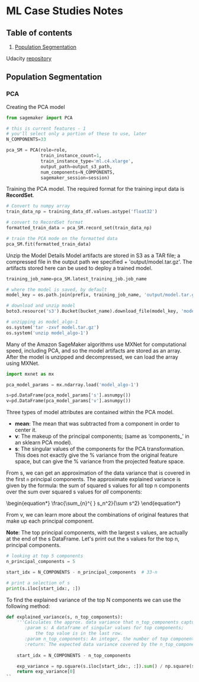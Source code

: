 # ML Case Studies Notes

## Table of contents
1. [Population Segmentation](#1)

Udacity [repository](https://github.com/udacity/ML_SageMaker_Studies)

## Population Segmentation<a name="1" />

### PCA

Creating the PCA model
```python
from sagemaker import PCA

# this is current features - 1
# you'll select only a portion of these to use, later
N_COMPONENTS=33

pca_SM = PCA(role=role,
             train_instance_count=1,
             train_instance_type='ml.c4.xlarge',
             output_path=output_s3_path,
             num_components=N_COMPONENTS, 
             sagemaker_session=session)
```

Training the PCA model. The required format for the training input data is **RecordSet**.

```python
# Convert tu numpy array
train_data_np = training_data_df.values.astype('float32')

# convert to RecordSet format
formatted_train_data = pca_SM.record_set(train_data_np)

# train the PCA mode on the formatted data
pca_SM.fit(formatted_train_data)
```

Unzip the Model Details
Model artifacts are stored in S3 as a TAR file; a compressed file in the output path we specified + 'output/model.tar.gz'. The artifacts stored here can be used to deploy a trained model.

```python
training_job_name=pca_SM.latest_training_job.job_name

# where the model is saved, by default
model_key = os.path.join(prefix, training_job_name, 'output/model.tar.gz')

# download and unzip model
boto3.resource('s3').Bucket(bucket_name).download_file(model_key, 'model.tar.gz')

# unzipping as model_algo-1
os.system('tar -zxvf model.tar.gz')
os.system('unzip model_algo-1')
```
Many of the Amazon SageMaker algorithms use MXNet for computational speed, including PCA, and so the model artifacts are stored as an array. After the model is unzipped and decompressed, we can load the array using MXNet.

```python
import mxnet as mx

pca_model_params = mx.ndarray.load('model_algo-1')

s=pd.DataFrame(pca_model_params['s'].asnumpy())
v=pd.DataFrame(pca_model_params['v'].asnumpy())
```

Three types of model attributes are contained within the PCA model.

* **mean**: The mean that was subtracted from a component in order to center it.
* **v**: The makeup of the principal components; (same as ‘components_’ in an sklearn PCA model).
* **s**: The singular values of the components for the PCA transformation. This does not exactly give the % variance from the original feature space, but can give the % variance from the projected feature space.

From s, we can get an approximation of the data variance that is covered in the first `n` principal components. The approximate explained variance is given by the formula: the sum of squared s values for all top n components over the sum over squared s values for _all_ components:

\begin{equation*}
\frac{\sum_{n}^{ } s_n^2}{\sum s^2}
\end{equation*}

From v, we can learn more about the combinations of original features that make up each principal component.

**Note**: The top principal components, with the largest s values, are actually at the end of the s DataFrame. Let's print out the s values for the top n, principal components.

```python
# looking at top 5 components
n_principal_components = 5

start_idx = N_COMPONENTS - n_principal_components  # 33-n

# print a selection of s
print(s.iloc[start_idx:, :])
```
To find the explained variance of the top N components we can use the following method:
```python
def explained_variance(s, n_top_components):
    '''Calculates the approx. data variance that n_top_components captures.
       :param s: A dataframe of singular values for top components; 
           the top value is in the last row.
       :param n_top_components: An integer, the number of top components to use.
       :return: The expected data variance covered by the n_top_components.'''
    
    start_idx = N_COMPONENTS - n_top_components

    exp_variance = np.square(s.iloc[start_idx:, :]).sum() / np.square(s).sum()
    return exp_variance[0]
``
